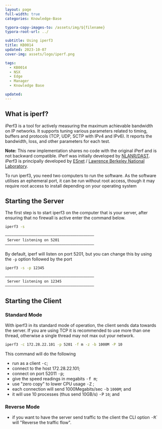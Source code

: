 ```yaml
---
layout: page
full-width: true
categories: Knowledge-Base

typora-copy-images-to: /assets/img/${filename}
typora-root-url: ../

subtitle: Using iperf3
title: KB0014
updated: 2023-10-07
cover-img: assets/logo/iperf.png

tags: 
  - KB0014
  - NSX
  - Edge
  - Manager
  - Knowledge Base

updated:
---
```


## What is iperf?

iPerf3 is a tool for actively measuring the maximum achievable bandwidth on IP networks. It supports tuning various parameters related to timing, buffers and protocols (TCP, UDP, SCTP with IPv4 and IPv6). It reports the bandwidth, loss, and other parameters for each test. 

**Note:** This new implementation shares no code with the original iPerf and is not backward compatible. iPerf was initially developed by [NLANR/DAST](https://iperf.fr/contact.php#authors). iPerf3 is principally developed by [ESnet](https://www.es.net/) / [Lawrence Berkeley National Laboratory](https://www.lbl.gov/).

To run iperf3, you need two computers to run the software. As the software utilises an ephemeral port, it can be run without root access, though it may require root access to install depending on your operating system

## Starting the Server

The first step is to start iperf3 on the computer that is your server, after ensuring that no firewall is active enter the command below.

```bash
iperf3 -s

—————————————————————————————————————————
 Server listening on 5201
—————————————————————————————————————————
```

By default, iperf will listen on port 5201, but you can change this by using the `-p` option followed by the port

```bash
iperf3 -s -p 12345

—————————————————————————————————————————
 Server listening on 12345
—————————————————————————————————————————
```

## Starting the Client

### Standard Mode

With iperf3 in its standard mode of operation, the client sends data towards the server. If you are using TCP it is recommended to use more than one thread, otherwise a single thread may not max out your network.

````bash
iperf3 -с 172.28.22.101 -p 5201 -f m -z -b 1000M -P 10
````

This command will do the following

* run as a client <kbd>-c</kbd>;
* connect to the host 172.28.22.101;
* connect on port 52011 <kbd>-p</kbd>;
* give the speed readings in megabits <kbd>-f m</kbd>;
* use "zero copy" to lower CPU usage <kbd>-Z</kbd> ;
* each connection will send 1000Megabits/sec <kbd>-b</kbd>  `1000M`; and
* it will use 10 processes (thus send 10GB/s) <kbd>-P</kbd> `10`; and

### Reverse Mode

* if you want to have the server send traffic to the client the CLI option <kbd>-R</kbd>` will "Reverse the traffic flow".